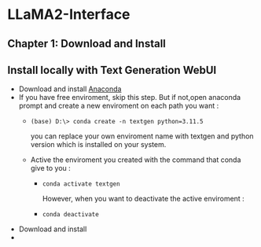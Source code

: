 # LLaMA2-Interface

## Chapter 1: Download and Install

## Install locally with Text Generation WebUI

* Download and install [Anaconda](https://www.anaconda.com/download)
* If you have free enviroment, skip this step. But if not,open anaconda prompt and create a new enviroment on each path you want :
  * ```
    (base) D:\> conda create -n textgen python=3.11.5
    ```
    you can replace your own enviroment name with textgen and python version which is installed on your system.
  * Active the enviroment you created with the command that conda give to you :

    * ```
      conda activate textgen
      ```
      However, when you want to deactivate the active enviroment :
    * ```
      conda deactivate
      ```
* Download and install
*
